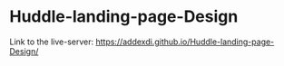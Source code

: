 # Huddle-landing-page-Design

Link to the live-server: https://addexdi.github.io/Huddle-landing-page-Design/
